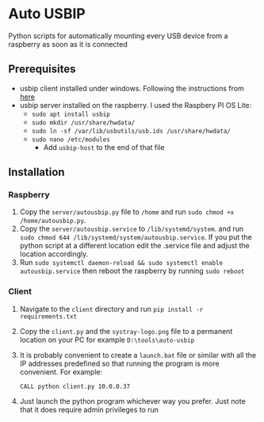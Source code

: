 # Auto USBIP

Python scripts for automatically mounting every USB device from a raspberry as soon as it is connected

## Prerequisites

* usbip client installed under windows. Following the instructions from [here](https://github.com/cezanne/usbip-win/wiki/Install-usbip-win-client)
* usbip server installed on the raspberry. I used the Raspbery PI OS Lite:
  * ``sudo apt install usbip``
  * ``sudo mkdir /usr/share/hwdata/``
  * ``sudo ln -sf /var/lib/usbutils/usb.ids /usr/share/hwdata/``
  * ``sudo nano /etc/modules``
    * Add `usbip-host` to the end of that file

## Installation

### Raspberry

1. Copy the `server/autousbip.py` file to `/home` and run `sudo chmod +x /home/autousbip.py`.
2. Copy the `server/autousbip.service` to `/lib/systemd/system`. and run `sudo chmod 644 /lib/systemd/system/autousbip.service`. If you put the python script at a different location edit the .service file and adjust the location accordingly.
3. Run `sudo systemctl daemon-reload && sudo systemctl enable autousbip.service` then reboot the raspberry by running `sudo reboot`

### Client

1. Navigate to the `client` directory and run `pip install -r requirements.txt`
2. Copy the `client.py` and the `systray-logo.png` file to a permanent location on your PC for example `D:\tools\auto-usbip`
3. It is probably convenient to create a `launch.bat` file or similar with all the IP addresses predefined so that running the program is more convenient.
   For example:

   ```batch
   CALL python client.py 10.0.0.37
   ```

4. Just launch the python program whichever way you prefer. Just note that it does require admin privileges to run
